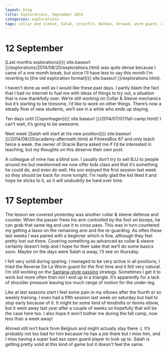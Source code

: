 ```yaml
---
layout: blog
title: Explorations, September 2014
categories: explorations
tags: collar and sleeve, Salah, crossfit, Nathan, Arnaud, worm guard, Ahmed
---
```

# 12 September
[Last months explorations]({{ site.baseurl }}/explorations/2014/08/20/explorations.html) was quite dense because I came of a one month break, but since I’ll have less to say this month I’m reverting to [the old exploration format]({{ site.baseurl }}/explorations.html).

I haven’t done as well as I would like these past days. I partly blaim the fact that I had no internet to fuel me with ideas of things to try out, a situation that is now thankfully over. We’re still working on Collar & Sleeve mechanics but it’s starting to be tiresome, I’d like to work on other things. There’s now a steady flow of new students, we’ll see in a while who ends up staying.

Ten days until [Copenhagen]({{ site.baseurl }}/2014/07/07/fall-camp.html)! I can’t wait, it’s going to be awesome.

Next week [Salah will start at his new position]({{ site.baseurl }}/2014/08/20/academy-aftermath.html) at FitnessBox 67 and only teach twice a week. the owner of Gracie Barra asked me if I’d be interested in teaching, but my thoughts on this deserve their own post.

A colleague of mine has a blind son. I usually don’t try to sell BJJ to people around me but mentionned we now offer kids class and that it’s something he could do, and even do well. His son enjoyed the first session last week so they should be back for more tonight. I’m really glad the kid liked it and hope he sticks to it, as it will undoubtly be hard over time.

# 17 September
The lesson we covered yesterday was another collar & sleeve defense and counter. When the passer frees his arm controlled by the foot on biceps, he can grab that same leg and use it to cross pass. This was in turn countered my getting a lasso on the remaining arm and the re-guarding. As often these last weeks I was paired with a beginner which is fine, although they feel pretty lost out there. Covering something as advanced as collar & sleeve certainly doesn’t help and I hope for their sake that we’ll do some basics soon. Maybe on the days were Salah is away, I’ll see on thursday.

I felt very solid during sparing. I managed to be very active in all positions, I tried the Reverse De La Worm guard for the first time and it felt very natural. I’m still working on the [Santana-style passing](https://www.youtube.com/watch?v=wujuSIjshSw) strategy. Sometimes I get it to work but more often than not I end up in a triangle. It’s apparently for a lack of shoulder pressure leaving too much range of motion for the under-leg.

Like at last seasons start I feel some pain in my elbows after the fourth or so weekly training. I even had a fifth session last week on saturday but had to stop early because of it. It might be some kind of tendinitis or tennis elbow, but it went away last year after a couple of weeks so hopefully that will be the case here too. I also hope it won’t bother me during the fall camp, now less than a week away!

Ahmed still isn’t back from Belgium and might actually stay there :(. It’s probably not too bad for him because he has a job there but I miss him, and I miss having a super bad ass open guard player to look up to. Salah is getting pretty solid at this kind of game but it doesn’t feel the same.